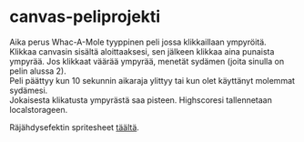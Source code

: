 # canvas-peliprojekti
Aika perus Whac-A-Mole tyyppinen peli jossa klikkaillaan ympyröitä.  
Klikkaa canvasin sisältä aloittaaksesi, sen jälkeen klikkaa aina punaista ympyrää. Jos klikkaat väärää ympyrää, menetät sydämen (joita sinulla on pelin alussa 2).  
Peli päättyy kun 10 sekunnin aikaraja ylittyy tai kun olet käyttänyt molemmat sydämesi.  
Jokaisesta klikatusta ympyrästä saa pisteen. Highscoresi tallennetaan localstorageen.  
  
Räjähdysefektin spritesheet [täältä](https://opengameart.org/content/explosion).
